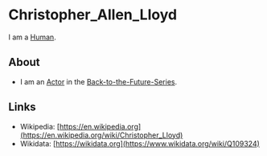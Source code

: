 # Christopher_Allen_Lloyd

I am a [Human](40000001.md).

## About

- I am an [Actor](202000010.md) in the [Back-to-the-Future-Series](200040005.md).

## Links

- Wikipedia: [https://en.wikipedia.org](https://en.wikipedia.org/wiki/Christopher_Lloyd)
- Wikidata: [https://wikidata.org](https://www.wikidata.org/wiki/Q109324)
